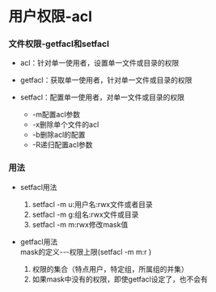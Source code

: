 # 用户权限-acl

### 文件权限-getfacl和setfacl

- acl：针对单一使用者，设置单一文件或目录的权限

- getfacl：获取单一使用者，针对单一文件或目录的权限

- setfacl：配置单一使用者，对单一文件或目录的权限

	- -m配置acl参数
	- -x删除单个文件的acl
	- -b删除acl的配置
	- -R递归配置acl参数
	
### 用法

- setfacl用法
	1. setfacl -m u:用户名:rwx文件或者目录
	2. setfacl -m g:组名:rwx文件或目录
	3. setfacl -m m:rwx修改mask值
	
- getfacl用法  
	mask的定义---权限上限(setfacl -m m:r <filename>)
	1. 权限的集合（特点用户，特定组，所属组的并集）
	2. 如果mask中没有的权限，即使getfacl设定了，也不会有